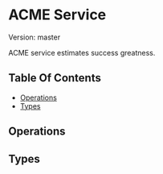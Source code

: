 <!-- Code is generated by github.com/swaggest/swac <version>, DO NOT EDIT. 🤖 -->

# ACME Service

Version: master

ACME service estimates success greatness.

## Table Of Contents

* [Operations](#operations)
* [Types](#types)

## <a id="operations"></a>Operations

## <a id="types"></a> Types

